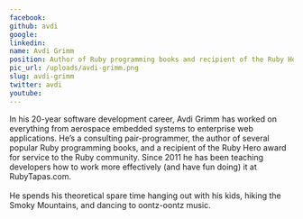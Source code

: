 ```yaml
---
facebook: 
github: avdi
google: 
linkedin: 
name: Avdi Grimm
position: Author of Ruby programming books and recipient of the Ruby Hero award.
pic_url: /uploads/avdi-grimm.png
slug: avdi-grimm
twitter: avdi
youtube: 
---
```

<p>In his 20-year software development career, Avdi Grimm has worked on everything from aerospace embedded systems to enterprise web applications. He&rsquo;s a consulting pair-programmer, the author of several popular Ruby programming books, and a recipient of the Ruby Hero award for service to the Ruby community. Since 2011 he has been teaching developers how to work more effectively (and have fun doing) it at RubyTapas.com.<br />
<br />
He spends his theoretical spare time hanging out with his kids, hiking the Smoky Mountains, and dancing to oontz-oontz music.</p>
